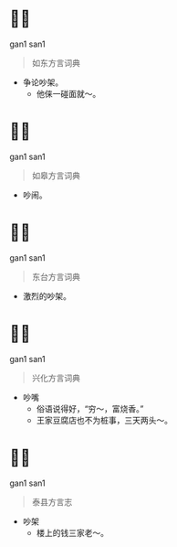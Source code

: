 # 𠵹丧
gan1 san1
> 如东方言词典
- 争论吵架。
  - 他俫一碰面就～。

# 𠵹丧
gan1 san1
> 如皋方言词典
- 吵闹。

# 𠵹丧
gan1 san1
> 东台方言词典
- 激烈的吵架。

# 𠵹丧
gan1 san1
> 兴化方言词典
- 吵嘴
  - 俗语说得好，“穷～，富烧香。”
  - 王家豆腐店也不为桩事，三天两头～。

# 𠵹丧
gan1 san1
> 泰县方言志
- 吵架
  - 楼上的钱三家老～。
